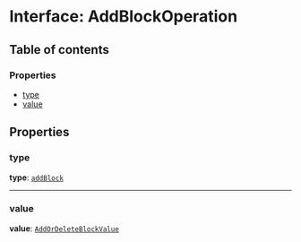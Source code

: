 # Interface: AddBlockOperation

## Table of contents

### Properties

* [type](/en/auto-docs/fixed-layout-editor/interfaces/AddBlockOperation.md#type)
* [value](/en/auto-docs/fixed-layout-editor/interfaces/AddBlockOperation.md#value)

## Properties

### type

**type**: [`addBlock`](/en/auto-docs/fixed-layout-editor/enums/OperationType.md#addblock)

***

### value

**value**: [`AddOrDeleteBlockValue`](/en/auto-docs/fixed-layout-editor/interfaces/AddOrDeleteBlockValue.md)
